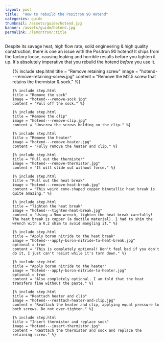 ```yaml
---
layout: post
title:  "How to rebuild the Positron 90 Hotend"
categories: guide
thumbnail: /assets/guide/hotend.jpg
banner: /assets/guide/hotend.jpg
permalink: /lemontron/:title
---
```


Despite its savage heat, high flow rate, solid engineering & high quality construction, there is one an issue with the Positron 90
hotend! It ships from the factory loose, causing leaking and horrible results before you tighten it up. It's absolutely
imperative that you rebuild the hotend _before_ you use it.

<ol class="steps">
    {% include step.html
    title = "Remove retaining screw"
    image = "hotend---remove-retaining-screw.jpg"
    content = "Remove the M2.5 screw that retains the thermistor & sock." %}

    {% include step.html
    title = "Remove the sock"
    image = "hotend---remove-sock.jpg"
    content = "Pull off the sock." %}

    {% include step.html
    title = "Remove the clip"
    image = "hotend---remove-clip.jpg"
    content = "Unscrew the screws holding on the clip." %}

    {% include step.html
    title = "Remove the heater"
    image = "hotend---remove-heater.jpg"
    content = "Fully remove the heater and clip." %}

    {% include step.html
    title = "Pull out the thermister"
    image = "hotend---remove-thermistor.jpg"
    content = "It will slide out without force." %}

    {% include step.html
    title = "Pull out the heat break"
    image = "hotend---remove-heat-break.jpg"
    content = "This weird cone-shaped copper bimetallic heat break is quite amazing." %}

    {% include step.html
    title = "Tighten the heat break"
    image = "hotend---tighten-heat-break.jpg"
    content = "Using a 5mm wrench, tighten the heat break carefully! The heat break is copper (a ductile material). I had to shim the wrench with a 0.2 shim to avoid mangling it." %}

    {% include step.html
    title = "Apply boron nitride to the heat break"
    image = "hotend---apply-boron-nitride-to-heat-break.jpg"
    optional = true
    content = "This is completely optional! Don't feel bad if you don't do it, I just can't resist while it's torn down." %}

    {% include step.html
    title = "Apply boron nitride to the heater"
    image = "hotend---apply-boron-nitride-to-heater.jpg"
    optional = true
    content = "Also completely optional. I am told that the heat transfers fine without the paste." %}

    {% include step.html
    title = "Reattach heater and clip"
    image = "hotend---reattach-heater-and-clip.jpg"
    content = "Reattach the heater and clip, applying equal pressure to both screws. Do not over-tighten." %}

    {% include step.html
    title = "Insert thermistor and replace sock"
    image = "hotend---insert-thermistor.jpg"
    content = "Reattach the thermister and sock and replace the retaining screw." %}
</ol>